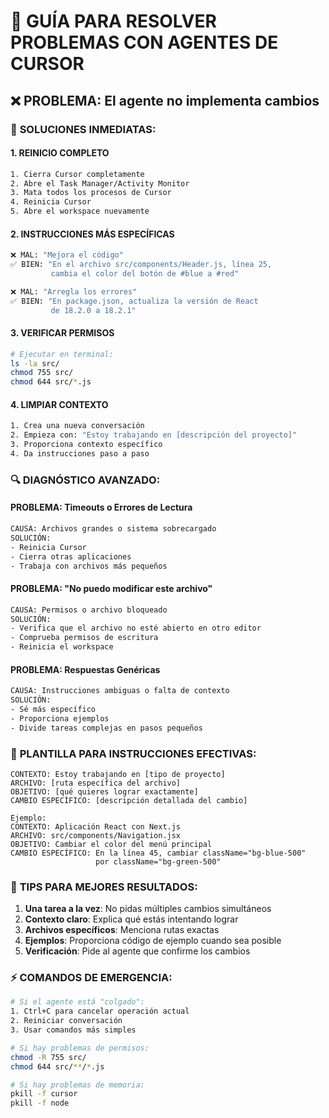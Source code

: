 # 🔧 GUÍA PARA RESOLVER PROBLEMAS CON AGENTES DE CURSOR

## ❌ PROBLEMA: El agente no implementa cambios

### 🎯 **SOLUCIONES INMEDIATAS:**

#### **1. REINICIO COMPLETO**
```bash
1. Cierra Cursor completamente
2. Abre el Task Manager/Activity Monitor
3. Mata todos los procesos de Cursor
4. Reinicia Cursor
5. Abre el workspace nuevamente
```

#### **2. INSTRUCCIONES MÁS ESPECÍFICAS**
```bash
❌ MAL: "Mejora el código"
✅ BIEN: "En el archivo src/components/Header.js, línea 25, 
         cambia el color del botón de #blue a #red"

❌ MAL: "Arregla los errores"  
✅ BIEN: "En package.json, actualiza la versión de React 
         de 18.2.0 a 18.2.1"
```

#### **3. VERIFICAR PERMISOS**
```bash
# Ejecutar en terminal:
ls -la src/
chmod 755 src/
chmod 644 src/*.js
```

#### **4. LIMPIAR CONTEXTO**
```bash
1. Crea una nueva conversación
2. Empieza con: "Estoy trabajando en [descripción del proyecto]"
3. Proporciona contexto específico
4. Da instrucciones paso a paso
```

### 🔍 **DIAGNÓSTICO AVANZADO:**

#### **PROBLEMA: Timeouts o Errores de Lectura**
```bash
CAUSA: Archivos grandes o sistema sobrecargado
SOLUCIÓN: 
- Reinicia Cursor
- Cierra otras aplicaciones
- Trabaja con archivos más pequeños
```

#### **PROBLEMA: "No puedo modificar este archivo"**
```bash
CAUSA: Permisos o archivo bloqueado
SOLUCIÓN:
- Verifica que el archivo no esté abierto en otro editor
- Comprueba permisos de escritura
- Reinicia el workspace
```

#### **PROBLEMA: Respuestas Genéricas**
```bash
CAUSA: Instrucciones ambiguas o falta de contexto
SOLUCIÓN:
- Sé más específico
- Proporciona ejemplos
- Divide tareas complejas en pasos pequeños
```

### 📝 **PLANTILLA PARA INSTRUCCIONES EFECTIVAS:**

```
CONTEXTO: Estoy trabajando en [tipo de proyecto]
ARCHIVO: [ruta específica del archivo]
OBJETIVO: [qué quieres lograr exactamente]
CAMBIO ESPECÍFICO: [descripción detallada del cambio]

Ejemplo:
CONTEXTO: Aplicación React con Next.js
ARCHIVO: src/components/Navigation.jsx
OBJETIVO: Cambiar el color del menú principal
CAMBIO ESPECÍFICO: En la línea 45, cambiar className="bg-blue-500" 
                   por className="bg-green-500"
```

### 🚀 **TIPS PARA MEJORES RESULTADOS:**

1. **Una tarea a la vez**: No pidas múltiples cambios simultáneos
2. **Contexto claro**: Explica qué estás intentando lograr
3. **Archivos específicos**: Menciona rutas exactas
4. **Ejemplos**: Proporciona código de ejemplo cuando sea posible
5. **Verificación**: Pide al agente que confirme los cambios

### ⚡ **COMANDOS DE EMERGENCIA:**

```bash
# Si el agente está "colgado":
1. Ctrl+C para cancelar operación actual
2. Reiniciar conversación
3. Usar comandos más simples

# Si hay problemas de permisos:
chmod -R 755 src/
chmod 644 src/**/*.js

# Si hay problemas de memoria:
pkill -f cursor
pkill -f node
```

